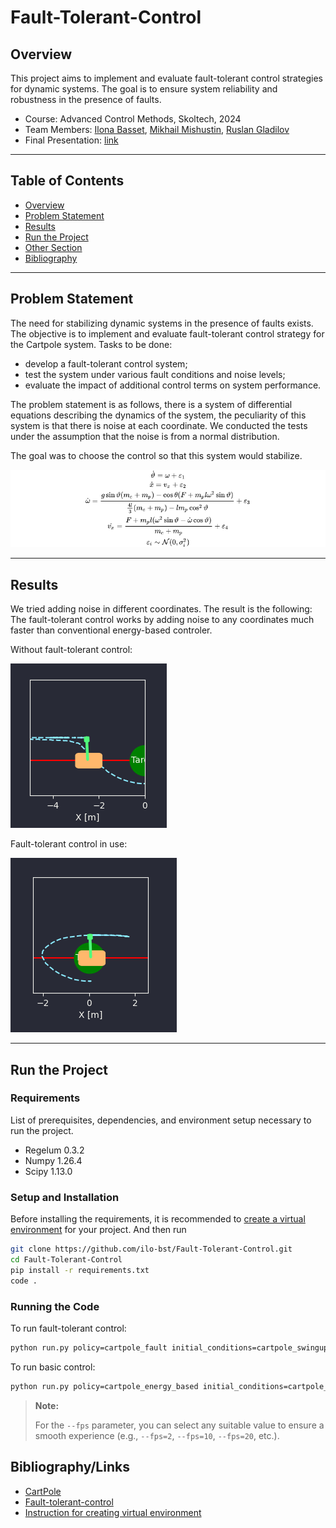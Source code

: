 # Fault-Tolerant-Control

## Overview
This project aims to implement and evaluate fault-tolerant control strategies for dynamic systems. The goal is to ensure system reliability and robustness in the presence of faults.

- Course: Advanced Control Methods, Skoltech, 2024
- Team Members: [Ilona Basset](https://github.com/ilo-bst), [Mikhail Mishustin](https://github.com/mishkaaa31), [Ruslan Gladilov](https://github.com/RuslanGladilov)
- Final Presentation: [link](https://docs.google.com/presentation/d/1OndUG2DB0yXjvMWQS30-TukYlxjxPwfYRwaH3VeM5bQ/edit#slide=id.p)

---

## Table of Contents

- [Overview](#overview)
- [Problem Statement](#problem-statement)
- [Results](#results)
- [Run the Project](#run-the-project)
- [Other Section](#other-section)
- [Bibliography](#bibliography)

---

## Problem Statement

The need for stabilizing dynamic systems in the presence of faults exists. The objective is to implement and evaluate fault-tolerant control strategy for the Cartpole system.
Tasks to be done:
- develop a fault-tolerant control system;
- test the system under various fault conditions and noise levels;
- evaluate the impact of additional control terms on system performance.

The problem statement is as follows, there is a system of differential equations describing the dynamics of the system, the peculiarity of this system is that there is noise at each coordinate. We conducted the tests under the assumption that the noise is from a normal distribution.

The goal was to choose the control so that this system would stabilize.

![alt text](./gfx/system_equation.png)

---

## Results
We tried adding noise in different coordinates.
The result is the following:
The fault-tolerant control works by adding noise to any coordinates much faster than conventional energy-based controler.

Without fault-tolerant control:

![alt text](./gfx/image_without_fault.png)

Fault-tolerant control in use:

![alt text](./gfx/image_with_fault.png)

---

## Run the Project
### Requirements
List of prerequisites, dependencies, and environment setup necessary to run the project.
- Regelum 0.3.2
- Numpy 1.26.4
- Scipy 1.13.0


### Setup and Installation
Before installing the requirements, it is recommended to [create a virtual environment](https://github.com/OdinManiac/acm-2024-sem-1) for your project. And then run
```bash
git clone https://github.com/ilo-bst/Fault-Tolerant-Control.git
cd Fault-Tolerant-Control
pip install -r requirements.txt
code .
```


### Running the Code
To run fault-tolerant control:
```bash
python run.py policy=cartpole_fault initial_conditions=cartpole_swingup system=cartpole_fault --interactive --fps=3
```

To run basic control:
```bash
python run.py policy=cartpole_energy_based initial_conditions=cartpole_swingup system=cartpole_fault --interactive --fps=3
```
> **Note:**
>
> For the `--fps` parameter, you can select any suitable value to ensure a smooth experience (e.g., `--fps=2`, `--fps=10`, `--fps=20`, etc.).


## Bibliography/Links

- [CartPole](https://regelum.aidynamic.io/systems/cartpole/)
- [Fault-tolerant-control](https://gitflic.ru/project/aidynamicaction/classedu2024-advctrl/blob?file=lectures%2Flec-6%2FNotes_240416_184536.pdf&commit=67dd87ffbb6480eeee682b23db8588f1e584c7d8)
- [Instruction for creating virtual environment](https://github.com/OdinManiac/acm-2024-sem-1)

